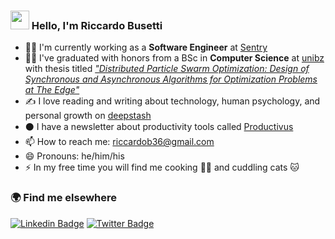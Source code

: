 ### <img src="https://media.giphy.com/media/hvRJCLFzcasrR4ia7z/giphy.gif" width="30px"> Hello, I'm Riccardo Busetti

- 👨‍💻 I'm currently working as a **Software Engineer** at [Sentry](https://sentry.io)
- 👨‍🎓 I've graduated with honors from a BSc in **Computer Science** at [unibz](https://www.unibz.it) with thesis titled _["Distributed Particle Swarm Optimization: Design of Synchronous and Asynchronous Algorithms for Optimization Problems at The Edge"](https://github.com/iambriccardo/bsc-thesis)_
- ✍️ I love reading and writing about technology, human psychology, and personal growth on [deepstash](https://deepstash.com/u/iambriccardo)
- ⚫ I have a newsletter about productivity tools called [Productivus](https://productivus.substack.com/)
- 📫 How to reach me: riccardob36@gmail.com
- 😄 Pronouns: he/him/his
- ⚡ In my free time you will find me cooking 👨‍🍳 and cuddling cats 🐱

### 🌍 Find me elsewhere

[![Linkedin Badge](https://img.shields.io/badge/-LinkedIn-blue?style=flat-square&logo=Linkedin&logoColor=white&link=https://www.linkedin.com/in/harshkumarkhatri/)](https://www.linkedin.com/in/riccardo-busetti-25956b66)
[![Twitter Badge](https://img.shields.io/badge/-Twitter-1ca0f1?style=flat-square&labelColor=1ca0f1&logo=twitter&logoColor=white&link=https://twitter.com/_diogorodrigues)](https://twitter.com/iambriccardo)
